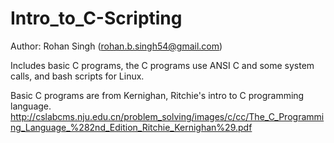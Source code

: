 # Intro_to_C-Scripting

Author: Rohan Singh (rohan.b.singh54@gmail.com)

Includes basic C programs, the C programs use ANSI C and some system calls, and bash scripts for Linux.

Basic C programs are from Kernighan, Ritchie's intro to C programming language.
http://cslabcms.nju.edu.cn/problem_solving/images/c/cc/The_C_Programming_Language_%282nd_Edition_Ritchie_Kernighan%29.pdf


